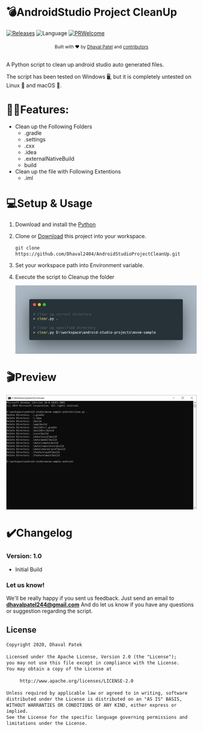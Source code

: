 # 💣AndroidStudio Project CleanUp

[![Releases](https://img.shields.io/github/release/dhaval2404/AndroidStudioProjectCleanUp/all.svg?style=flat-square)](https://github.com/Dhaval2404/AndroidStudioProjectCleanUp/releases)
![Language](https://img.shields.io/badge/language-python-yellow.svg)
[![PRWelcome](https://img.shields.io/badge/PRs-welcome-brightgreen.svg)](https://github.com/Dhaval2404/AndroidStudioProjectCleanUp)

<div align="center">
  <sub>Built with ❤︎ by
  <a href="https://twitter.com/Dhaval2404">Dhaval Patel</a> and
  <a href="https://github.com/dhaval2404/AndroidStudioProjectCleanUp/graphs/contributors">
    contributors
  </a>
</div>
<br/>

A Python script to clean up android studio auto generated files.

The script has been tested on Windows 🖥️, but it is completely untested on Linux 🐧 and macOS 🍎.

# 🐱‍🏍Features:
	
* Clean up the Following Folders
   	* .gradle
   	* .settings
   	* .cxx
   	* .idea
   	* .externalNativeBuild
   	* build
* Clean up the file with Following Extentions
	* .iml

# 💻Setup & Usage

1. Download and install the [Python](https://www.python.org/downloads/)

2. Clone or [Download](https://github.com/Dhaval2404/AndroidStudioProjectCleanUp/archive/master.zip) this project into your workspace.

	```
	git clone https://github.com/Dhaval2404/AndroidStudioProjectCleanUp.git
	```

3. Set your workspace path into Environment variable.

4. Execute the script to Cleanup the folder

	![](https://github.com/Dhaval2404/AndroidStudioProjectCleanUp/blob/master/art/command-line-usage.png)


# 🎬Preview

![](https://github.com/Dhaval2404/AndroidStudioProjectCleanUp/blob/master/art/command-line-demo.png)
  

# ✔️Changelog

### Version: 1.0

  * Initial Build


### Let us know!

We'll be really happy if you sent us feedback. Just send an email to **dhavalpatel244@gmail.com** And do let us know if you have any questions or suggestion regarding the script.

## License

    Copyright 2020, Dhaval Patek

    Licensed under the Apache License, Version 2.0 (the "License");
    you may not use this file except in compliance with the License.
    You may obtain a copy of the License at

         http://www.apache.org/licenses/LICENSE-2.0

    Unless required by applicable law or agreed to in writing, software
    distributed under the License is distributed on an "AS IS" BASIS,
    WITHOUT WARRANTIES OR CONDITIONS OF ANY KIND, either express or implied.
    See the License for the specific language governing permissions and
    limitations under the License.
    
